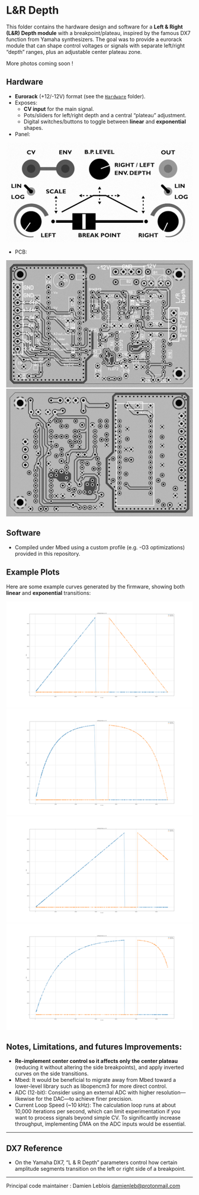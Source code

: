 # L&R Depth

This folder contains the hardware design and software for a **Left & Right (L&R) Depth module** with a breakpoint/plateau, inspired by the famous DX7 function from Yamaha synthesizers. The goal was to provide a eurorack module that can shape control voltages or signals with separate left/right “depth” ranges, plus an adjustable center plateau zone.

More photos coming soon !

## Hardware

- **Eurorack** (+12/-12V) format (see the [`Hardware`](Hardware/) folder).
- Exposes:
  - **CV input** for the main signal.
  - Pots/sliders for left/right depth and a central “plateau” adjustment.
  - Digital switches/buttons to toggle between **linear** and **exponential** shapes.
- Panel:

![LRDepth_pannel](https://raw.githubusercontent.com/arpfic/l_depth_r_depth_dx7_eurorack/master/Hardware/lr_pannel.jpg)

- PCB:

![LRDepth_top](https://raw.githubusercontent.com/arpfic/l_depth_r_depth_dx7_eurorack/master/Hardware/lr_depth_top.jpg)
![LRDepth_bottom](https://raw.githubusercontent.com/arpfic/l_depth_r_depth_dx7_eurorack/master/Hardware/lr_depth_bottom.jpg)

## Software

- Compiled under Mbed using a custom profile (e.g. -O3 optimizations) provided in this repository.

## Example Plots

Here are some example curves generated by the firmware, showing both **linear** and **exponential** transitions:

![Linearcurve](https://raw.githubusercontent.com/arpfic/l_depth_r_depth_dx7_eurorack/master/lin_final.png)  
![Expcurve](https://raw.githubusercontent.com/arpfic/l_depth_r_depth_dx7_eurorack/master/exp_w_c=4_final.png)  
![Linearother](https://raw.githubusercontent.com/arpfic/l_depth_r_depth_dx7_eurorack/master/lin_other.png)  
![Expother](https://raw.githubusercontent.com/arpfic/l_depth_r_depth_dx7_eurorack/master/exp_other.png)

## Notes, Limitations, and futures Improvements:

- **Re-implement center control so it affects only the center plateau** (reducing it without altering the side breakpoints), and apply inverted curves on the side transitions. 
- Mbed: It would be beneficial to migrate away from Mbed toward a lower-level library such as libopencm3 for more direct control.
- ADC (12-bit): Consider using an external ADC with higher resolution—likewise for the DAC—to achieve finer precision.
- Current Loop Speed (~10 kHz): The calculation loop runs at about 10,000 iterations per second, which can limit experimentation if you want to process signals beyond simple CV. To significantly increase throughput, implementing DMA on the ADC inputs would be essential.

---

## DX7 Reference

- On the Yamaha DX7, “L & R Depth” parameters control how certain amplitude segments transition on the left or right side of a breakpoint.

---

Principal code maintainer : Damien Leblois <damienleb@protonmail.com>
